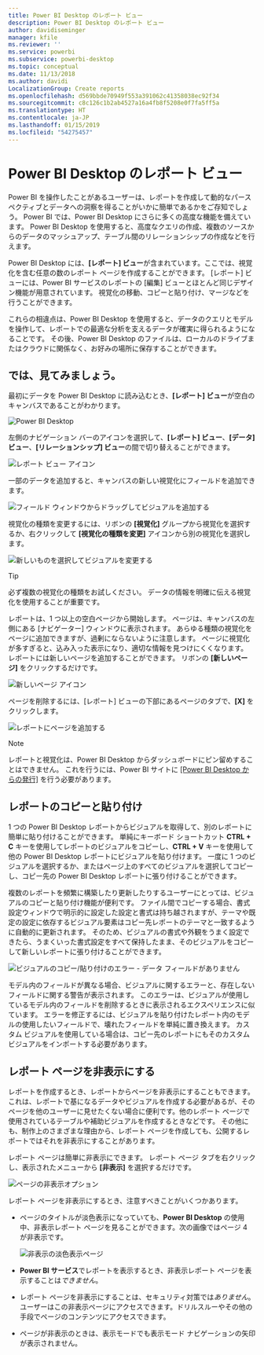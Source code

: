 ```yaml
---
title: Power BI Desktop のレポート ビュー
description: Power BI Desktop のレポート ビュー
author: davidiseminger
manager: kfile
ms.reviewer: ''
ms.service: powerbi
ms.subservice: powerbi-desktop
ms.topic: conceptual
ms.date: 11/13/2018
ms.author: davidi
LocalizationGroup: Create reports
ms.openlocfilehash: d569bbde70949f553a391062c41358038ec92f34
ms.sourcegitcommit: c8c126c1b2ab4527a16a4fb8f5208e0f7fa5ff5a
ms.translationtype: HT
ms.contentlocale: ja-JP
ms.lasthandoff: 01/15/2019
ms.locfileid: "54275457"
---
```

# <a name="report-view-in-power-bi-desktop"></a>Power BI Desktop のレポート ビュー
Power BI を操作したことがあるユーザーは、レポートを作成して動的なパースペクティブとデータへの洞察を得ることがいかに簡単であるかをご存知でしょう。 Power BI では、Power BI Desktop にさらに多くの高度な機能を備えています。 Power BI Desktop を使用すると、高度なクエリの作成、複数のソースからのデータのマッシュアップ、テーブル間のリレーションシップの作成などを行えます。

Power BI Desktop には、**[レポート] ビュー**が含まれています。ここでは、視覚化を含む任意の数のレポート ページを作成することができます。 [レポート] ビューには、Power BI サービスのレポートの [編集] ビューとほとんど同じデザイン機能が用意されています。 視覚化の移動、コピーと貼り付け、マージなどを行うことができます。

これらの相違点は、Power BI Desktop を使用すると、データのクエリとモデルを操作して、レポートでの最適な分析を支えるデータが確実に得られるようになることです。 その後、Power BI Desktop のファイルは、ローカルのドライブまたはクラウドに関係なく、お好みの場所に保存することができます。

## <a name="lets-take-a-look"></a>では、見てみましょう。
最初にデータを Power BI Desktop に読み込むとき、**[レポート] ビュー**が空白のキャンバスであることがわかります。

![Power BI Desktop](media/desktop-report-view/pbi_reportviewinpbidesigner_reportview.png)

左側のナビゲーション バーのアイコンを選択して、**[レポート] ビュー**、**[データ] ビュー**、**[リレーションシップ] ビュー**の間で切り替えることができます。

![レポート ビュー アイコン](media/desktop-report-view/pbi_reportviewinpbidesigner_changeview.png)

一部のデータを追加すると、キャンバスの新しい視覚化にフィールドを追加できます。

![フィールド ウィンドウからドラッグしてビジュアルを追加する](media/desktop-report-view/pbid_reportview_addvis.gif)

視覚化の種類を変更するには、リボンの **[視覚化]** グループから視覚化を選択するか、右クリックして **[視覚化の種類を変更]** アイコンから別の視覚化を選択します。

![新しいものを選択してビジュアルを変更する](media/desktop-report-view/pbid_reportview_changevis.gif)

> [!TIP]
> 必ず複数の視覚化の種類をお試しください。 データの情報を明確に伝える視覚化を使用することが重要です。

レポートは、1 つ以上の空白ページから開始します。 ページは、キャンバスの左側にある [ナビゲーター] ウィンドウに表示されます。 あらゆる種類の視覚化をページに追加できますが、過剰にならないように注意します。 ページに視覚化が多すぎると、込み入った表示になり、適切な情報を見つけにくくなります。 レポートには新しいページを追加することができます。 リボンの **[新しいページ]** をクリックするだけです。

![新しいページ アイコン](media/desktop-report-view/pbidesignerreportviewnewpage.png)

ページを削除するには、[レポート] ビューの下部にあるページのタブで、**[X]** をクリックします。

![レポートにページを追加する](media/desktop-report-view/pbi_reportviewinpbidesigner_deletepage.png)

> [!NOTE]
> レポートと視覚化は、Power BI Desktop からダッシュボードにピン留めすることはできません。 これを行うには、Power BI サイトに [[Power BI Desktop からの発行]](desktop-upload-desktop-files.md) を行う必要があります。

## <a name="copy-and-paste-between-reports"></a>レポートのコピーと貼り付け

1 つの Power BI Desktop レポートからビジュアルを取得して、別のレポートに簡単に貼り付けることができます。 単純にキーボード ショートカット **CTRL + C** キーを使用してレポートのビジュアルをコピーし、**CTRL + V** キーを使用して他の Power BI Desktop レポートにビジュアルを貼り付けます。 一度に 1 つのビジュアルを選択するか、またはページ上のすべてのビジュアルを選択してコピーし、コピー先の Power BI Desktop レポートに張り付けることができます。 

複数のレポートを頻繁に構築したり更新したりするユーザーにとっては、ビジュアルのコピーと貼り付け機能が便利です。 ファイル間でコピーする場合、書式設定ウィンドウで明示的に設定した設定と書式は持ち越されますが、テーマや既定の設定に依存するビジュアル要素はコピー先レポートのテーマと一致するように自動的に更新されます。 そのため、ビジュアルの書式や外観をうまく設定できたら、うまくいった書式設定をすべて保持したまま、そのビジュアルをコピーして新しいレポートに張り付けることができます。

![ビジュアルのコピー/貼り付けのエラー - データ フィールドがありません](media/desktop-report-view/report-view_05.png)

モデル内のフィールドが異なる場合、ビジュアルに関するエラーと、存在しないフィールドに関する警告が表示されます。 このエラーは、ビジュアルが使用しているモデル内のフィールドを削除するときに表示されるエクスペリエンスに似ています。 エラーを修正するには、ビジュアルを貼り付けたレポート内のモデルの使用したいフィールドで、壊れたフィールドを単純に置き換えます。 カスタム ビジュアルを使用している場合は、コピー先のレポートにもそのカスタム ビジュアルをインポートする必要があります。




## <a name="hide-report-pages"></a>レポート ページを非表示にする

レポートを作成するとき、レポートからページを非表示にすることもできます。 これは、レポートで基になるデータやビジュアルを作成する必要があるが、そのページを他のユーザーに見せたくない場合に便利です。他のレポート ページで使用されているテーブルや補助ビジュアルを作成するときなどです。 その他にも、制作上のさまざまな理由から、レポート ページを作成しても、公開するレポートではそれを非表示にすることがあります。 

レポート ページは簡単に非表示にできます。 レポート ページ タブを右クリックし、表示されたメニューから **[非表示]** を選択するだけです。

![ページの非表示オプション](media/desktop-report-view/report-view_05.png)

レポート ページを非表示にするとき、注意すべきことがいくつかあります。

* ページのタイトルが淡色表示になっていても、**Power BI Desktop** の使用中、非表示レポート ページを見ることができます。次の画像ではページ 4 が非表示です。

    ![非表示の淡色表示ページ](media/desktop-report-view/report-view_06.png)

* **Power BI サービス**でレポートを表示するとき、非表示レポート ページを表示することは*できません*。

* レポート ページを非表示にすることは、セキュリティ対策では*ありません*。 ユーザーはこの非表示ページにアクセスできます。ドリルスルーやその他の手段でページのコンテンツにアクセスできます。

* ページが非表示のときは、表示モードでも表示モード ナビゲーションの矢印が表示されません。

